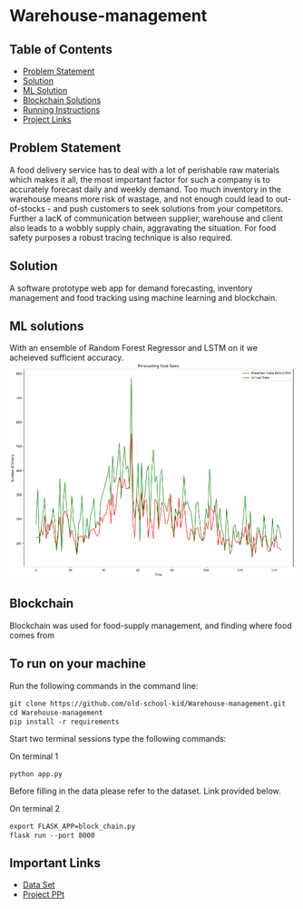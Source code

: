 # Warehouse-management

## Table of Contents

- [Problem Statement](#Problem-Statement)
- [Solution](#solution)
- [ML Solution](#ML-solution)
- [Blockchain Solutions](#Blockchain)
- [Running Instructions](#To-run-on-your-machine)
- [Project Links](#Important-links)

## Problem Statement 
A food delivery service has to deal with a lot of perishable raw materials which makes it all, the most important factor for such a company is to accurately forecast daily and weekly demand. Too much inventory in the warehouse means more risk of wastage, and not enough could lead to out-of-stocks - and push customers to seek solutions from your competitors. Further a lacK of communication between supplier, warehouse and client also leads to a wobbly supply chain, aggravating the situation. For food safety purposes a robust tracing technique is also required.

## Solution
A software prototype web app for demand forecasting, inventory management and food tracking using machine learning and blockchain. 

## ML solutions
With an ensemble of Random Forest Regressor and LSTM on it we acheieved sufficient accuracy.
![Final Prediction](https://github.com/old-school-kid/Warehouse-management/blob/main/Images/Final%20prediction.png)

## Blockchain
Blockchain was used for food-supply management, and finding where food comes from

## To run on your machine 
Run the following commands in the command line:
```
git clone https://github.com/old-school-kid/Warehouse-management.git
cd Warehouse-management
pip install -r requirements 
```

Start two terminal sessions type the following commands:

On terminal 1
```
python app.py
```
Before filling in the data please refer to the dataset. Link provided below.

On terminal 2
```
export FLASK_APP=block_chain.py
flask run --port 8000
```

## Important Links 
  - [Data Set](https://www.kaggle.com/ghoshsaptarshi/av-genpact-hack-dec2018?rvi=1)
  - [Project PPt](https://docs.google.com/presentation/d/1N9zVw6edm_Xv01KAB8HROFSa1l06qUj4nqYzk7uSLnU/edit?usp=sharing)


